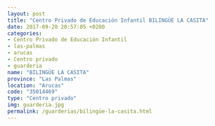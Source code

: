 ```yaml
---
layout: post
title: "Centro Privado de Educación Infantil BILINGÜE LA CASITA"
date: 2017-09-20 20:57:05 +0200
categories:
- Centro Privado de Educación Infantil
- las-palmas
- arucas
- Centro privado
- guarderia
name: "BILINGÜE LA CASITA"
province: "Las Palmas"
location: "Arucas"
code: "35014469"
type: "Centro privado"
img: guarderia.jpg
permalink: /guarderias/bilingüe-la-casita.html
---
```

